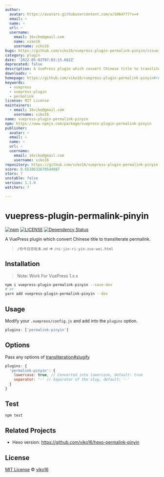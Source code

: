 ```yaml
---
author:
  avatar: https://avatars.githubusercontent.com/u/5064777?v=4
  email: ~
  name: ~
  url: ~
  username:
    email: 16viko@gmail.com
    name: viko16
    username: viko16
bugs: https://github.com/viko16/vuepress-plugin-permalink-pinyin/issues
category: plugin
date: '2022-05-03T07:03:15.682Z'
deprecated: false
description: A VuePress plugin which convert Chinese title to transliterate permalink.
downloads: ~
homepage: https://github.com/viko16/vuepress-plugin-permalink-pinyin#readme
keywords:
  - vuepress
  - vuepress-plugin
  - permalink
license: MIT License
maintainers:
  - email: 16viko@gmail.com
    username: viko16
name: vuepress-plugin-permalink-pinyin
npm: https://www.npmjs.com/package/vuepress-plugin-permalink-pinyin
publisher:
  avatar: ~
  email: ~
  name: ~
  url: ~
  username:
    email: 16viko@gmail.com
    username: viko16
repository: https://github.com/viko16/vuepress-plugin-permalink-pinyin
score: 0.6510632670544887
stars: 7
unstable: false
version: 1.1.0
watchers: 7

---
```


# vuepress-plugin-permalink-pinyin

[![npm](https://img.shields.io/npm/v/vuepress-plugin-permalink-pinyin.svg)](https://www.npmjs.com/package/vuepress-plugin-permalink-pinyin)
[![LICENSE](https://img.shields.io/npm/l/vuepress-plugin-permalink-pinyin.svg)](https://github.com/viko16/vuepress-plugin-permalink-pinyin/blob/master/LICENSE)
[![Dependency Status](https://david-dm.org/viko16/vuepress-plugin-permalink-pinyin.svg?theme=shields.io)](https://david-dm.org/viko16/vuepress-plugin-permalink-pinyin)


A VuePress plugin which convert Chinese title to transliterate permalink.

> `/你今日饮咗未.md` => `/ni-jin-ri-yin-zuo-wei.html`

## Installation

> Note: Work For VuePress 1.x.x

```bash
npm i vuepress-plugin-permalink-pinyin --save-dev
# or
yarn add vuepress-plugin-permalink-pinyin --dev
```

## Usage

Modify your `.vuepress/config.js` and add into the `plugins` option.

```js
plugins: ['permalink-pinyin']
```

## Options

Pass any options of [transliteration#slugify](https://github.com/dzcpy/transliteration#slugifystr-options)

```js
plugins: {
  'permalink-pinyin': {
    lowercase: true, // Converted into lowercase, default: true
    separator: '-' // Separator of the slug, default: '-'
  }
}
```

## Test

```bash
npm test
```

## Related Projects

- Hexo version: https://github.com/viko16/hexo-permalink-pinyin

## License

[MIT License](https://opensource.org/licenses/MIT) © [viko16](https://github.com/viko16)
